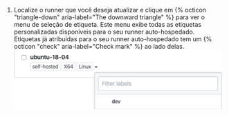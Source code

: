 1. Localize o runner que você deseja atualizar e clique em {% octicon "triangle-down" aria-label="The downward triangle" %} para ver o menu de seleção de etiqueta. Este menu exibe todas as etiquetas personalizadas disponíveis para o seu runner auto-hospedado. Etiquetas já atribuídas para o seu runner auto-hospedado tem um {% octicon "check" aria-label="Check mark" %} ao lado delas. ![Alterar etiqueta do executor](/assets/images/help/settings/actions-runner-list-label.png)
